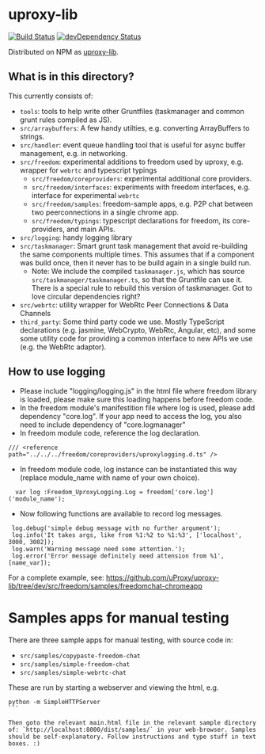 # uproxy-lib

[![Build Status](https://travis-ci.org/uProxy/uproxy-lib.svg?branch=master)](https://travis-ci.org/uProxy/uproxy-lib) [![devDependency Status](https://david-dm.org/uProxy/uproxy-lib/dev-status.svg)](https://david-dm.org/uProxy/uproxy-lib#info=devDependencies)

Distributed on NPM as [uproxy-lib](https://www.npmjs.org/package/uproxy-lib).

## What is in this directory?

This currently consists of:

 * `tools`: tools to help write other Gruntfiles (taskmanager and common grunt rules compiled as JS).
 * `src/arraybuffers`: A few handy utilties, e.g. converting ArrayBuffers to strings.
 * `src/handler`: event queue handling tool that is useful for async buffer management, e.g. in networking.
 * `src/freedom`: experimental additions to freedom used by uproxy, e.g. wrapper for `webrtc` and typescript typings
   * `src/freedom/coreproviders`: experimental additional core providers.
   * `src/freedom/interfaces`: experiments with freedom interfaces, e.g. interface for experimental `webrtc`
   * `src/freedom/samples`: freedom-sample apps, e.g. P2P chat between two peerconnections in a single chrome app.
   * `src/freedom/typings`: typescript declarations for freedom, its core-providers, and main APIs.
 * `src/logging`: handy logging library
 * `src/taskmanager`: Smart grunt task management that avoid re-building the same components multiple times. This assumes that if a component was build once, then it never has to be build again in a single build run.
   * Note: We include the compiled `taskmanager.js`, which has source `src/taskmanager/taskmanager.ts`, so that the Gruntfile can use it. There is a special rule to rebuild this version of taskmanager. Got to love circular dependencies right?
 * `src/webrtc`: utility wrapper for WebRtc Peer Connections & Data Channels
 * `third_party`: Some third party code we use. Mostly TypeScript declarations (e.g. jasmine, WebCrypto, WebRtc, Angular, etc), and some some utility code for providing a common interface to new APIs we use (e.g. the WebRtc adaptor).

## How to use logging

* Please include "logging/logging.js" in the html file where freedom library is loaded, please make sure this loading happens before freedom code.
* In the freedom module's manifestition file where log is used, please add dependency "core.log". If your app need to access the log, you also need to include dependency of "core.logmanager"
* In freedom module code, reference the log declaration.
```
/// <reference path="../../../freedom/coreproviders/uproxylogging.d.ts" />
```
* In freedom module code, log instance can be instantiated this way (replace module_name with name of your own choice).
```
  var log :Freedom_UproxyLogging.Log = freedom['core.log']('module_name');
```
* Now following functions are available to record log messages.
```
 log.debug('simple debug message with no further argument');
 log.info('It takes args, like from %1:%2 to %1:%3', ['localhost', 3000, 3002]);
 log.warn('Warning message need some attention.');
 log.error('Error message definitely need attension from %1', [name_var]);
```

For a complete example, see: https://github.com/uProxy/uproxy-lib/tree/dev/src/freedom/samples/freedomchat-chromeapp

# Samples apps for manual testing

There are three sample apps for manual testing, with source code in:
 * `src/samples/copypaste-freedom-chat`
 * `src/samples/simple-freedom-chat`
 * `src/samples/simple-webrtc-chat`

These are run by starting a webserver and viewing the html, e.g.

````
python -m SimpleHTTPServer
```

Then goto the relevant main.html file in the relevant sample directory of: `http://localhost:8000/dist/samples/` in your web-browser. Samples should be self-explanatory. Follow instructions and type stuff in text boxes. :)
